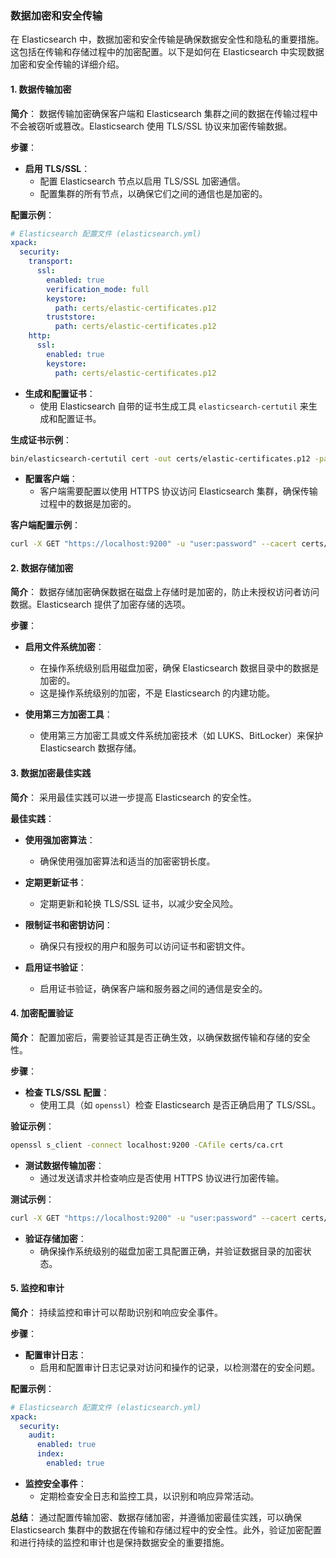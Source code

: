 ### 数据加密和安全传输

在 Elasticsearch 中，数据加密和安全传输是确保数据安全性和隐私的重要措施。这包括在传输和存储过程中的加密配置。以下是如何在 Elasticsearch 中实现数据加密和安全传输的详细介绍。

#### 1. 数据传输加密

**简介**：
数据传输加密确保客户端和 Elasticsearch 集群之间的数据在传输过程中不会被窃听或篡改。Elasticsearch 使用 TLS/SSL 协议来加密传输数据。

**步骤**：

- **启用 TLS/SSL**：
  - 配置 Elasticsearch 节点以启用 TLS/SSL 加密通信。
  - 配置集群的所有节点，以确保它们之间的通信也是加密的。

**配置示例**：

```yaml
# Elasticsearch 配置文件 (elasticsearch.yml)
xpack:
  security:
    transport:
      ssl:
        enabled: true
        verification_mode: full
        keystore:
          path: certs/elastic-certificates.p12
        truststore:
          path: certs/elastic-certificates.p12
    http:
      ssl:
        enabled: true
        keystore:
          path: certs/elastic-certificates.p12
```

- **生成和配置证书**：
  - 使用 Elasticsearch 自带的证书生成工具 `elasticsearch-certutil` 来生成和配置证书。

**生成证书示例**：

```bash
bin/elasticsearch-certutil cert -out certs/elastic-certificates.p12 -pass "" 
```

- **配置客户端**：
  - 客户端需要配置以使用 HTTPS 协议访问 Elasticsearch 集群，确保传输过程中的数据是加密的。

**客户端配置示例**：

```bash
curl -X GET "https://localhost:9200" -u "user:password" --cacert certs/ca.crt
```

#### 2. 数据存储加密

**简介**：
数据存储加密确保数据在磁盘上存储时是加密的，防止未授权访问者访问数据。Elasticsearch 提供了加密存储的选项。

**步骤**：

- **启用文件系统加密**：
  - 在操作系统级别启用磁盘加密，确保 Elasticsearch 数据目录中的数据是加密的。
  - 这是操作系统级别的加密，不是 Elasticsearch 的内建功能。

- **使用第三方加密工具**：
  - 使用第三方加密工具或文件系统加密技术（如 LUKS、BitLocker）来保护 Elasticsearch 数据存储。

#### 3. 数据加密最佳实践

**简介**：
采用最佳实践可以进一步提高 Elasticsearch 的安全性。

**最佳实践**：

- **使用强加密算法**：
  - 确保使用强加密算法和适当的加密密钥长度。

- **定期更新证书**：
  - 定期更新和轮换 TLS/SSL 证书，以减少安全风险。

- **限制证书和密钥访问**：
  - 确保只有授权的用户和服务可以访问证书和密钥文件。

- **启用证书验证**：
  - 启用证书验证，确保客户端和服务器之间的通信是安全的。

#### 4. 加密配置验证

**简介**：
配置加密后，需要验证其是否正确生效，以确保数据传输和存储的安全性。

**步骤**：

- **检查 TLS/SSL 配置**：
  - 使用工具（如 `openssl`）检查 Elasticsearch 是否正确启用了 TLS/SSL。

**验证示例**：

```bash
openssl s_client -connect localhost:9200 -CAfile certs/ca.crt
```

- **测试数据传输加密**：
  - 通过发送请求并检查响应是否使用 HTTPS 协议进行加密传输。

**测试示例**：

```bash
curl -X GET "https://localhost:9200" -u "user:password" --cacert certs/ca.crt
```

- **验证存储加密**：
  - 确保操作系统级别的磁盘加密工具配置正确，并验证数据目录的加密状态。

#### 5. 监控和审计

**简介**：
持续监控和审计可以帮助识别和响应安全事件。

**步骤**：

- **配置审计日志**：
  - 启用和配置审计日志记录对访问和操作的记录，以检测潜在的安全问题。

**配置示例**：

```yaml
# Elasticsearch 配置文件 (elasticsearch.yml)
xpack:
  security:
    audit:
      enabled: true
      index:
        enabled: true
```

- **监控安全事件**：
  - 定期检查安全日志和监控工具，以识别和响应异常活动。

**总结**：
通过配置传输加密、数据存储加密，并遵循加密最佳实践，可以确保 Elasticsearch 集群中的数据在传输和存储过程中的安全性。此外，验证加密配置和进行持续的监控和审计也是保持数据安全的重要措施。